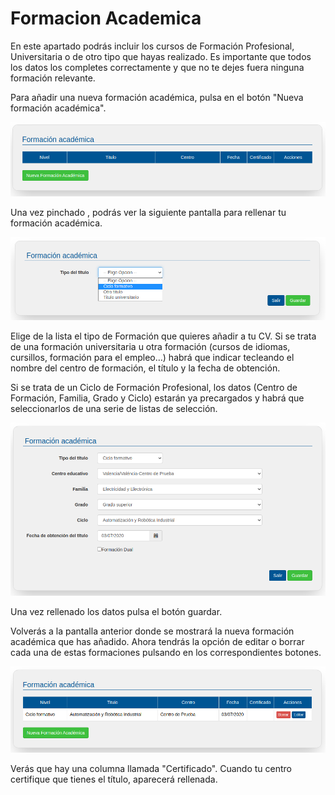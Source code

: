 # Formacion Academica

En este apartado podrás incluir los cursos de Formación Profesional, Universitaria o de otro tipo que hayas realizado. Es importante que todos los datos los completes correctamente y que no te dejes fuera ninguna formación relevante. 

Para añadir una nueva formación académica, pulsa en el botón "Nueva formación académica".

![](formacion_academica.png)

Una vez pinchado , podrás ver la siguiente pantalla para rellenar tu formación académica.

![](tipo_formacion_academica.png)

Elige de la lista el tipo de Formación que quieres añadir a tu CV. Si se trata de una formación universitaria u otra formación (cursos de idiomas, cursillos, formación para el empleo…) habrá que indicar tecleando el nombre del centro de formación, el título y la fecha de obtención.

Si se trata de un Ciclo de Formación Profesional, los datos (Centro de Formación, Familia, Grado y Ciclo) estarán ya precargados y habrá que seleccionarlos de una serie de listas de selección. 

![](formacion_academica_detalle.png)

Una vez rellenado los datos  pulsa el botón guardar.

Volverás a la pantalla anterior donde se mostrará la nueva formación académica que has añadido. Ahora tendrás la opción de editar o borrar cada una de estas formaciones pulsando en los correspondientes botones.

![](formacion_academica_search.png)

Verás que hay una columna llamada "Certificado". Cuando tu centro certifique que tienes el título, aparecerá rellenada. 
